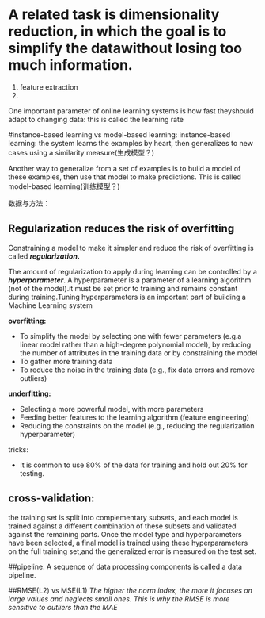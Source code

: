 # A related task is dimensionality reduction, in which the goal is to simplify the datawithout losing too much information.
1. feature extraction
2. 

One important parameter of online learning systems is how fast theyshould adapt to changing data: this is called the learning rate


#instance-based learning vs  model-based learning:
instance-based learning: the system learns the examples by heart, then
generalizes to new cases using a similarity measure(生成模型？)

Another way to generalize from a set of examples is to build a model of these examples,
then use that model to make predictions. This is called model-based learning(训练模型？)


数据与方法：

## **Regularization reduces the risk of overfitting**

Constraining a model to make it simpler and reduce the risk of overfitting is called
**_regularization_.**

The amount of regularization to apply during learning can be controlled by a _**hyperparameter**_.
A hyperparameter is a parameter of a learning algorithm (not of the
model).it must be set prior to training and remains constant during training.Tuning hyperparameters is an important part of building a Machine Learning system

**overfitting:**    
* To simplify the model by selecting one with fewer parameters
(e.g.a linear model rather than a high-degree polynomial model), by reducing the number of attributes in the training data or by constraining the model
* To gather more training data
* To reduce the noise in the training data (e.g., fix data errors
and remove outliers)

**underfitting:**   
*  Selecting a more powerful model, with more parameters
* Feeding better features to the learning algorithm (feature engineering)
*  Reducing the constraints on the model (e.g., reducing the regularization hyperparameter)


tricks:
* It is common to use 80% of the data for training and hold out 20% for testing.

## **cross-validation:**  
 the training set is split into complementary subsets, and each model is trained against a different combination of these subsets and validated against the remaining parts. Once the model type and hyperparameters have been selected, a final model is trained using these hyperparameters on the full training set,and the generalized error is measured on the test set.
           


##pipeline:
A sequence of data processing components is called a data pipeline.

##RMSE(L2) vs MSE(L1)
_The higher the norm index, the more it focuses on large values and neglects small  ones. This is why the RMSE is more sensitive to outliers than the MAE_